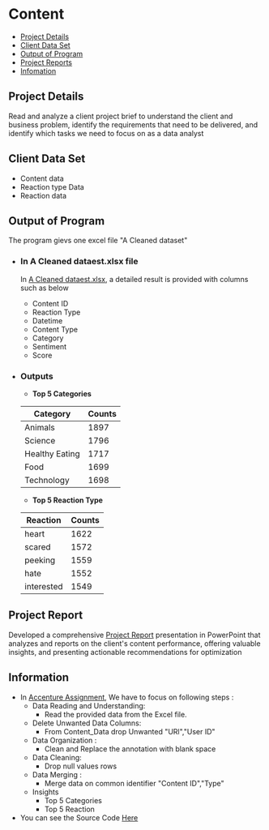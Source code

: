 # Content
- [Project Details](#project-details)
- [Client Data Set](#client-data-set)
- [Output of Program](#output-of-program)
- [Project Reports](#project-report)
- [Infomation](#information)


## Project Details
Read and analyze a client project brief to understand the client and business problem, identify the requirements that need to be delivered, and identify which tasks we need to focus on as a data analyst

## Client Data Set
- Content data
- Reaction type Data
- Reaction data 

## Output of Program
 The program gievs one excel file "A Cleaned dataset"
 
- ### In  A Cleaned dataest.xlsx file
   In [A Cleaned dataest.xlsx](https://github.com/SUMIT-JADHAV-23/Accenture-Data-Analytics-Assignment/blob/master/A%20cleaned%20dataset.xlsx),  a detailed result is provided with columns such as below 
  - Content ID	
  - Reaction Type	
  - Datetime	
  - Content Type	
  - Category	
  - Sentiment	
  - Score

- ### Outputs
  - **Top 5 Categories**
  
  |  Category      | Counts |
  |----------------|--------|
  | Animals        | 1897   |
  | Science        | 1796   |
  | Healthy Eating | 1717   |
  | Food           | 1699   |
  | Technology     | 1698   |

  - **Top 5 Reaction Type**
  
   | Reaction    | Counts   | 
   |-------------|----------|
   | heart       | 1622     |
   | scared      | 1572     |  
   | peeking     | 1559     |
   | hate        | 1552     |
   | interested  | 1549     |


## Project Report

Developed a comprehensive [Project Report](https://github.com/SUMIT-JADHAV-23/Accenture-Data-Analytics-Assignment/blob/master/Project%20Report%20.pdf) presentation in PowerPoint that analyzes and reports on the client's content performance, offering valuable insights, and presenting actionable recommendations for optimization


## Information
- In [Accenture Assignment](https://github.com/SUMIT-JADHAV-23/Accenture-Data-Analytics-Assignment), We have to focus on following steps :
  - Data Reading and Understanding:
    -  Read the provided data from the Excel file.
  - Delete Unwanted Data Columns:
    -  From Content_Data drop Unwanted "URl","User ID"
  - Data Organization :
    - Clean and Replace the  annotation  with  blank space
  - Data Cleaning:
    - Drop null values rows 
  - Data Merging :
    - Merge data on common identifier "Content ID","Type"
  - Insights
    - Top 5 Categories
    - Top 5 Reaction
- You can see the Source Code [Here](https://github.com/SUMIT-JADHAV-23/Accenture-Data-Analytics-Assignment/blob/master/test.py)
